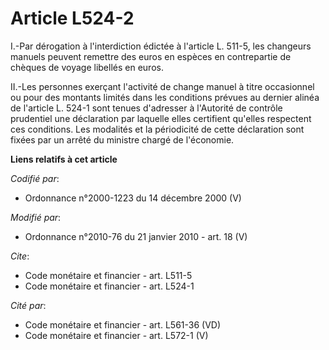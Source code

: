 # Article L524-2

I.-Par dérogation à l'interdiction édictée à l'article L. 511-5, les changeurs manuels peuvent remettre des euros en espèces
en contrepartie de chèques de voyage libellés en euros. 

II.-Les personnes exerçant l'activité de change manuel à titre occasionnel ou pour des montants limités dans les conditions
prévues au dernier alinéa de l'article L. 524-1 sont tenues d'adresser à l'Autorité de contrôle prudentiel une déclaration
par laquelle elles certifient qu'elles respectent ces conditions. Les modalités et la périodicité de cette déclaration sont
fixées par un arrêté du ministre chargé de l'économie.

**Liens relatifs à cet article**

_Codifié par_:

  - Ordonnance n°2000-1223 du 14 décembre 2000 (V)

_Modifié par_:

  - Ordonnance n°2010-76 du 21 janvier 2010 - art. 18 (V)

_Cite_:

  - Code monétaire et financier - art. L511-5
  - Code monétaire et financier - art. L524-1

_Cité par_:

  - Code monétaire et financier - art. L561-36 (VD)
  - Code monétaire et financier - art. L572-1 (V)
